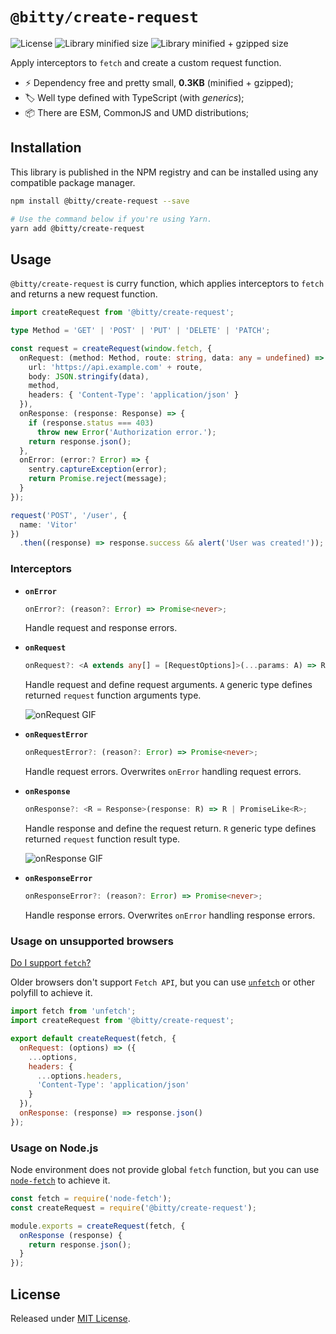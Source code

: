 # `@bitty/create-request`

![License](https://badgen.net/github/license/VitorLuizC/create-request)
![Library minified size](https://badgen.net/bundlephobia/min/@bitty/create-request)
![Library minified + gzipped size](https://badgen.net/bundlephobia/minzip/@bitty/create-request)

Apply interceptors to `fetch` and create a custom request function.

- :zap: Dependency free and pretty small, **0.3KB** (minified + gzipped);
- :label: Well type defined with TypeScript (with _generics_);
- :package: There are ESM, CommonJS and UMD distributions;

## Installation

This library is published in the NPM registry and can be installed using any compatible package manager.

```sh
npm install @bitty/create-request --save

# Use the command below if you're using Yarn.
yarn add @bitty/create-request
```

## Usage

`@bitty/create-request` is curry function, which applies interceptors to `fetch` and returns a new request function.

```ts
import createRequest from '@bitty/create-request';

type Method = 'GET' | 'POST' | 'PUT' | 'DELETE' | 'PATCH';

const request = createRequest(window.fetch, {
  onRequest: (method: Method, route: string, data: any = undefined) => ({
    url: 'https://api.example.com' + route,
    body: JSON.stringify(data),
    method,
    headers: { 'Content-Type': 'application/json' }
  }),
  onResponse: (response: Response) => {
    if (response.status === 403)
      throw new Error('Authorization error.');
    return response.json();
  },
  onError: (error:? Error) => {
    sentry.captureException(error);
    return Promise.reject(message);
  }
});

request('POST', '/user', {
  name: 'Vitor'
})
  .then((response) => response.success && alert('User was created!'));
```

### Interceptors

- **`onError`**

  ```ts
  onError?: (reason?: Error) => Promise<never>;
  ```

  Handle request and response errors.

- **`onRequest`**

  ```ts
  onRequest?: <A extends any[] = [RequestOptions]>(...params: A) => RequestOptions;
  ```

  Handle request and define request arguments. `A` generic type defines returned `request` function arguments type.

  ![`onRequest` GIF](https://user-images.githubusercontent.com/9027363/50517033-52f98580-0a95-11e9-9deb-0f63e9f56dbf.gif)

- **`onRequestError`**

  ```ts
  onRequestError?: (reason?: Error) => Promise<never>;
  ```

  Handle request errors. Overwrites `onError` handling request errors.

- **`onResponse`**

  ```ts
  onResponse?: <R = Response>(response: R) => R | PromiseLike<R>;
  ```

  Handle response and define the request return. `R` generic type defines returned `request` function result type.

  ![`onResponse` GIF](https://user-images.githubusercontent.com/9027363/50516780-e92cac00-0a93-11e9-963f-c59095af655a.gif)

- **`onResponseError`**

  ```ts
  onResponseError?: (reason?: Error) => Promise<never>;
  ```

  Handle response errors. Overwrites `onError` handling response errors.

### Usage on unsupported browsers

[Do I support `fetch`?](https://caniuse.com/#feat=fetch)

Older browsers don't support `Fetch API`, but you can use [`unfetch`](https://github.com/developit/unfetch) or other polyfill to achieve it.

```js
import fetch from 'unfetch';
import createRequest from '@bitty/create-request';

export default createRequest(fetch, {
  onRequest: (options) => ({
    ...options,
    headers: {
      ...options.headers,
      'Content-Type': 'application/json'
    }
  }),
  onResponse: (response) => response.json()
});
```

### Usage on Node.js

Node environment does not provide global `fetch` function, but you can use [`node-fetch`](https://github.com/bitinn/node-fetch) to achieve it.

```js
const fetch = require('node-fetch');
const createRequest = require('@bitty/create-request');

module.exports = createRequest(fetch, {
  onResponse (response) {
    return response.json();
  }
});
```

## License

Released under [MIT License](./LICENSE).
